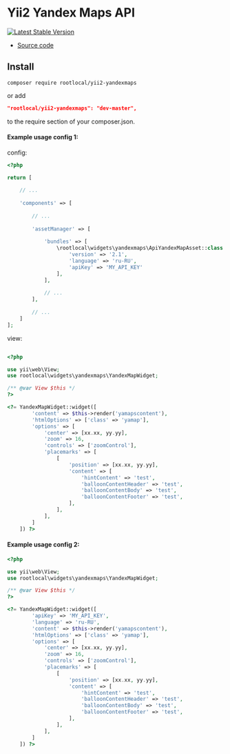 Yii2 Yandex Maps API
====================

[![Latest Stable Version](https://img.shields.io/packagist/v/rootlocal/yii2-yandexmaps.svg)](https://packagist.org/packages/rootlocal/yii2-yandexmaps)

* [Source code](https://github.com/rootlocal/yii2-yandexmaps)

## Install
```
composer require rootlocal/yii2-yandexmaps
```
or add

```json
"rootlocal/yii2-yandexmaps": "dev-master",
```

to the require section of your composer.json.

#### Example usage config 1:

config: 
```php
<?php

return [
    
    // ...
    
    'components' => [
        
        // ...
    
        'assetManager' => [
            
            'bundles' => [
                \rootlocal\widgets\yandexmaps\ApiYandexMapAsset::class => [
                    'version' => '2.1',
                    'language' => 'ru-RU',
                    'apiKey' => 'MY_API_KEY'
                ],
            ],
            
            // ...
        ],
        
        // ...
    ]
];
```

view:
```php

<?php

use yii\web\View;
use rootlocal\widgets\yandexmaps\YandexMapWidget;

/** @var View $this */
?>

<?= YandexMapWidget::widget([
        'content' => $this->render('yamapscontent'),
        'htmlOptions' => ['class' => 'yamap'],
        'options' => [
            'center' => [xx.xx, yy.yy],
            'zoom' => 16,
            'controls' => ['zoomControl'],
            'placemarks' => [
                [
                    'position' => [xx.xx, yy.yy],
                    'content' => [
                        'hintContent' => 'test',
                        'balloonContentHeader' => 'test',
                        'balloonContentBody' => 'test',
                        'balloonContentFooter' => 'test',
                    ],
                ],
            ],
        ]
    ]) ?>
```

#### Example usage config 2:

```php
<?php

use yii\web\View;
use rootlocal\widgets\yandexmaps\YandexMapWidget;

/** @var View $this */
?>

<?= YandexMapWidget::widget([
        'apiKey' => 'MY_API_KEY',
        'language' => 'ru-RU',
        'content' => $this->render('yamapscontent'),
        'htmlOptions' => ['class' => 'yamap'],
        'options' => [
            'center' => [xx.xx, yy.yy],
            'zoom' => 16,
            'controls' => ['zoomControl'],
            'placemarks' => [
                [
                    'position' => [xx.xx, yy.yy],
                    'content' => [
                        'hintContent' => 'test',
                        'balloonContentHeader' => 'test',
                        'balloonContentBody' => 'test',
                        'balloonContentFooter' => 'test',
                    ],
                ],
            ],
        ]
    ]) ?>
```